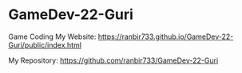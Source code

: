 # GameDev-22-Guri
Game Coding
My Website: https://ranbir733.github.io/GameDev-22-Guri/public/index.html

My Repository: https://github.com/ranbir733/GameDev-22-Guri

